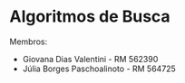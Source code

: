 # Algoritmos de Busca

Membros:
- Giovana Dias Valentini - RM 562390
- Júlia Borges Paschoalinoto - RM 564725
